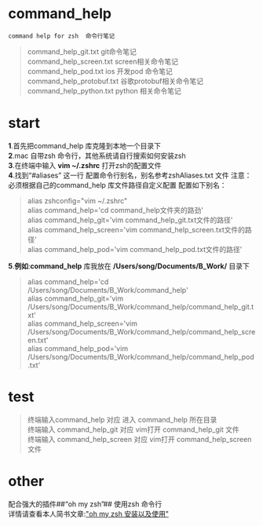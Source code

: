 # command_help  

    command help for zsh  命令行笔记   
>command_help_git.txt  git命令笔记   
command_help_screen.txt  screen相关命令笔记   
command_help_pod.txt   ios 开发pod 命令笔记   
command_help_protobuf.txt  谷歌protobuf相关命令笔记   
command_help_python.txt   python 相关命令笔记

# start  
 
**1**.首先把command_help 库克隆到本地一个目录下  
**2**.mac 自带zsh 命令行，其他系统请自行搜索如何安装zsh  
**3**.在终端中输入 **vim ~/.zshrc** 打开zsh的配置文件  
**4**.找到“#aliases” 这一行 配置命令行别名，别名参考zshAliases.txt 文件
注意：必须根据自己的command_help 库文件路径自定义配置
配置如下别名：  
  
>alias zshconfig="vim  ~/.zshrc"   
alias command_help='cd command_help文件夹的路劲'           
alias command_help_git='vim command_help_git.txt文件的路径'  
alias command_help_screen='vim command_help_screen.txt文件的路径'  
alias command_help_pod='vim command_help_pod.txt文件的路径'  
  
**5**.**例如**:**command_help** 库我放在 **/Users/song/Documents/B_Work/** 目录下           
  
>alias command_help='cd /Users/song/Documents/B_Work/command_help'           
alias command_help_git='vim /Users/song/Documents/B_Work/command_help/command_help_git.txt'  
alias command_help_screen='vim /Users/song/Documents/B_Work/command_help/command_help_screen.txt'  
alias command_help_pod='vim /Users/song/Documents/B_Work/command_help/command_help_pod.txt'  

# test  
  
>终端输入command_help 对应 进入 command_help 所在目录  
终端输入 command_help_git 对应 vim打开 command_help_git 文件    
终端输入 command_help_screen 对应 vim打开 command_help_screen 文件    
  
# other
     
  配合强大的插件##“oh my zsh”## 使用zsh 命令行  
  详情请查看本人简书文章:["oh my zsh 安装以及使用"](http://www.jianshu.com/p/563dc1da2199)
    

